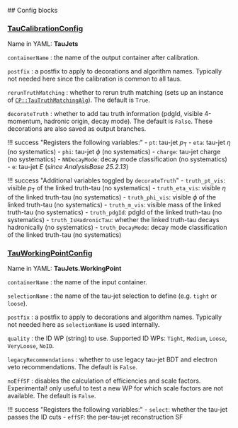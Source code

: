 <!---
## Make-methods

### [makeTauCalibrationConfig](https://acode-browser1.usatlas.bnl.gov/lxr/source/athena/PhysicsAnalysis/Algorithms/TauAnalysisAlgorithms/python/TauAnalysisConfig.py)

`seq`
:   the config sequence.

`containerName`
:   the name of the output container after calibration.

`postfix`
:   a postfix to apply to decorations and algorithm names. Typically not needed here since the calibration is common to all taus.

`rerunTruthMatching`
:   whether to rerun truth matching (sets up an instance of [`CP::TauTruthMatchingAlg`](https://acode-browser1.usatlas.bnl.gov/lxr/source/athena/PhysicsAnalysis/Algorithms/TauAnalysisAlgorithms/Root/TauTruthMatchingAlg.cxx)). The default is `True`.

!!! success "Registers the following variables:"
    - `pt`: tau-jet $p_\mathrm{T}$
    - `eta`: tau-jet $\eta$ (no systematics)
    - `phi`: tau-jet $\phi$ (no systematics)
    - `e`: tau-jet $E$
    - `charge`: tau-jet charge (no systematics)

### [makeTauWorkingPointConfig](https://acode-browser1.usatlas.bnl.gov/lxr/source/athena/PhysicsAnalysis/Algorithms/TauAnalysisAlgorithms/python/TauAnalysisConfig.py)

`seq`
:   the config sequence.

`containerName`
:   the name of the input container.

`selectionName`
:   the name of the tau-jet selection to define (e.g. `tight` or `loose`).

`postfix`
:   a postfix to apply to decorations and algorithm names. Typically not needed here as `selectionName` is used internally.

`workingPoint`
:   the ID WP to use (single string). Supported ID WPs: `Tight`, `Medium`, `Loose`, `VeryLoose`, `NoID`.

`legacyRecommendations`
:   whether to use legacy tau-jet BDT and electron veto recommendations. The default is `False`.

`noEffSF`
:   disables the calculation of efficiencies and scale factors. Experimental! only useful to test a new WP for which scale factors are not available. The default is `False`.

!!! success "Registers the following variables:"
    - `select`: whether the tau-jet passes the ID cuts
    - `effSF`: the per-tau-jet reconstruction SF
--->

## Config blocks

### [TauCalibrationConfig](https://acode-browser1.usatlas.bnl.gov/lxr/source/athena/PhysicsAnalysis/Algorithms/TauAnalysisAlgorithms/python/TauAnalysisConfig.py)
Name in YAML: **TauJets**

`containerName`
:   the name of the output container after calibration.

`postfix`
:   a postfix to apply to decorations and algorithm names. Typically not needed here since the calibration is common to all taus.

`rerunTruthMatching`
:   whether to rerun truth matching (sets up an instance of [`CP::TauTruthMatchingAlg`](https://acode-browser1.usatlas.bnl.gov/lxr/source/athena/PhysicsAnalysis/Algorithms/TauAnalysisAlgorithms/Root/TauTruthMatchingAlg.cxx)). The default is `True`.

`decorateTruth`
:   whether to add tau truth information (pdgId, visible 4-momentum, hadronic origin, decay mode). The default is `False`. These decorations are also saved as output branches.

!!! success "Registers the following variables:"
    - `pt`: tau-jet $p_\mathrm{T}$
    - `eta`: tau-jet $\eta$ (no systematics)
    - `phi`: tau-jet $\phi$ (no systematics)
    - `charge`: tau-jet charge (no systematics)
    - `NNDecayMode`: decay mode classification (no systematics)
    - `e`: tau-jet $E$ (*since AnalysisBase 25.2.13*)

!!! success "Additional variables toggled by `decorateTruth`"
    - `truth_pt_vis`: visible $p_\mathrm{T}$ of the linked truth-tau (no systematics)
    - `truth_eta_vis`: visible $\eta$ of the linked truth-tau (no systematics)
    - `truth_phi_vis`: visible $\phi$ of the linked truth-tau (no systematics)
    - `truth_m_vis`: visible mass of the linked truth-tau (no systematics)
    - `truth_pdgId`: pdgId of the linked truth-tau (no systematics)
    - `truth_IsHadronicTau`: whether the linked truth-tau decays hadronically (no systematics)
    - `truth_DecayMode`: decay mode classification of the linked truth-tau  (no systematics)

### [TauWorkingPointConfig](https://acode-browser1.usatlas.bnl.gov/lxr/source/athena/PhysicsAnalysis/Algorithms/TauAnalysisAlgorithms/python/TauAnalysisConfig.py)
Name in YAML: **TauJets.WorkingPoint**

`containerName`
:   the name of the input container.

`selectionName`
:   the name of the tau-jet selection to define (e.g. `tight` or `loose`).

`postfix`
:   a postfix to apply to decorations and algorithm names. Typically not needed here as `selectionName` is used internally.

`quality`
:   the ID WP (string) to use. Supported ID WPs: `Tight`, `Medium`, `Loose`, `VeryLoose`, `NoID`.

`legacyRecommendations`
:   whether to use legacy tau-jet BDT and electron veto recommendations. The default is `False`.

`noEffSF`
:   disables the calculation of efficiencies and scale factors. Experimental! only useful to test a new WP for which scale factors are not available. The default is `False`.

!!! success "Registers the following variables:"
    - `select`: whether the tau-jet passes the ID cuts
    - `effSF`: the per-tau-jet reconstruction SF